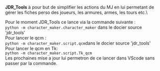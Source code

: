 __JDR_Tools__ à pour but de simplifier les actions du MJ en lui permetant de gérer les fiches perso des joueurs, les armures, armes, les tours etc.\

Pour le moment JDR_Tools ce lance via la commande suivante :\
`python -m character_maker.character_maker`  dans le docier source 'jdr_tools'\
Pour lancer le qcm :\
`python -m character_maker.script.qcm`dans le docier source 'jdr_tools'\
Pour lancer le qcm en Tk:\
`python -m character_maker.script.Tk_qcm `\
Les prochaines mise a jour lui permetron de ce lancer dans VScode sans passer par la commande.
